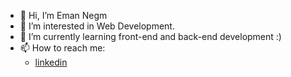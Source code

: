 - 👋 Hi, I’m Eman Negm
- 👀 I’m interested in Web Development.
- 🌱 I’m currently learning front-end and back-end development :)
- 📫 How to reach me: 
    * [linkedin](https://www.linkedin.com/in/emannegm/)
      

